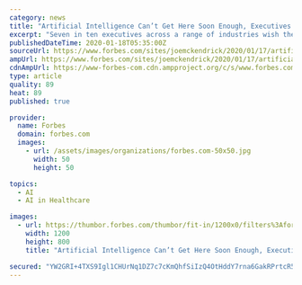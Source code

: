 ```yaml
---
category: news
title: "Artificial Intelligence Can’t Get Here Soon Enough, Executives Say"
excerpt: "Seven in ten executives across a range of industries wish their organizations would get more aggressive in adopting AI technology"
publishedDateTime: 2020-01-18T05:35:00Z
sourceUrl: https://www.forbes.com/sites/joemckendrick/2020/01/17/artificial-intelligence-cant-get-here-soon-enough-executives-say/
ampUrl: https://www.forbes.com/sites/joemckendrick/2020/01/17/artificial-intelligence-cant-get-here-soon-enough-executives-say/amp/
cdnAmpUrl: https://www-forbes-com.cdn.ampproject.org/c/s/www.forbes.com/sites/joemckendrick/2020/01/17/artificial-intelligence-cant-get-here-soon-enough-executives-say/amp/
type: article
quality: 89
heat: 89
published: true

provider:
  name: Forbes
  domain: forbes.com
  images:
    - url: /assets/images/organizations/forbes.com-50x50.jpg
      width: 50
      height: 50

topics:
  - AI
  - AI in Healthcare

images:
  - url: https://thumbor.forbes.com/thumbor/fit-in/1200x0/filters%3Aformat%28jpg%29/https%3A%2F%2Fspecials-images.forbesimg.com%2Fimageserve%2F5e212af6980ca10006aa9f5b%2F0x0.jpg
    width: 1200
    height: 800
    title: "Artificial Intelligence Can’t Get Here Soon Enough, Executives Say"

secured: "YW2GRI+4TXS9Igl1CHUrNq1DZ7c7cKmQhfSiIzQ4OtHddY7rna6GakRPrtcR5noR4220o2byuwranNeX00lfZWFnBlj9bgPDfVDrUyvuAWa2VHFLIyHrWEqn5tuzlGhU22u23cZZx7EOQ7G3bnQJsYrUx42bZSoyIbvu9b4xvn1mu8X6vCktELfMjqBQWxixq2NsJcjTdslrhVhEgRsj4OkT03MHwssLX0ZZn6xgDPtwoe8PCDCMFetyODWMAJ0/zTxwPnyJRuu+ljn75eP8Ei3f199MlVQxa5K7n0q0/+JwgkKx/ZUloPTd+8CcVgBNFiDWHbgriOnp9GDBLCpa0Bbf8KKrMf5DanzXXbzfaCQWiqmWLIu7YrNvm7j582szAijwZpvbuCZNC4QmB5eJOfQsFxJirOO7ZScUGu9K6cmPOTzRg8b7hFh0ggYltbTe/XGnf4wSiEPToEcAz3TUEQ==;ESSGig6FbDba72VUEkytPg=="
---
```


